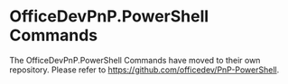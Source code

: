 ﻿# OfficeDevPnP.PowerShell Commands #

The OfficeDevPnP.PowerShell Commands have moved to their own repository. Please refer to https://github.com/officedev/PnP-PowerShell.
